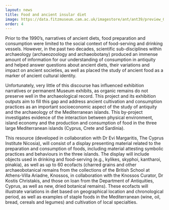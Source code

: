 ```yaml
---
layout: news
title: Food and ancient insular diet
image: https://data.fitzmuseum.cam.ac.uk/imagestore/ant/ant39/preview_GR_19_1917_20_281_29.jpg
order: 4
---
```


Prior to the 1990’s, narratives of ancient diets, food preparation and consumption were limited to the social context of food-serving and drinking vessels. However, in the past two decades, scientific sub-disciplines within archaeology (archaeozoology and archaeobotany) produced an immense amount of information for our understanding of consumption in antiquity and helped answer questions about ancient diets, their variations and impact on ancient societies, as well as placed the study of ancient food as a marker of ancient cultural identity.

Unfortunately, very little of this discourse has influenced exhibition narratives or permanent Museum exhibits, as organic remains do not preserve well in the archaeological record. This project and its exhibition outputs aim to fill this gap and address ancient cultivation and consumption practices as an important socioeconomic aspect of the study of antiquity and the archaeology of the Mediterranean islands. This by-project investigates evidence of the interaction between physical environment, island economy and the production and consumption of food in the three large Mediterranean islands (Cyprus, Crete and Sardinia).

This resource (developed in collaboration with Dr Evi Margaritis, The Cyprus Institute Nicosia), will consist of a display presenting material related to the preparation and consumption of foods, including material attesting symbolic practices and behaviours in the three islands. The display will include objects used in drinking and food-serving (e.g., kylikes, skyphoi, kantharoi, pinakia), as well as up to 60 ecofacts (charred grains and other archaeobotanical remains from the collections of the British School at Athens-Villa Ariadne, Knossos, in collaboration with the Knossos Curator, Dr Kostis Christakis, and those on loan from the Department of Antiquities, Cyprus, as well as new, dried botanical remains). These ecofacts will illustrate variations in diet based on geographical location and chronological period, as well as examples of staple foods in the Mediterranean (wine, oil, bread, cereals and legumes) and cultivation of local specialties.
